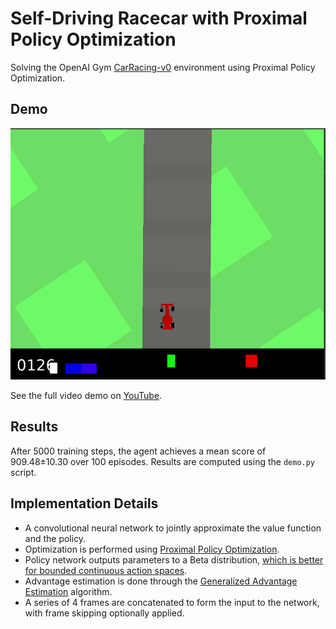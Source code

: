 # Self-Driving Racecar with Proximal Policy Optimization

Solving the OpenAI Gym [CarRacing-v0](https://gym.openai.com/envs/CarRacing-v0) environment using Proximal Policy Optimization.

## Demo

![Video Demo](extra/demo.gif)

See the full video demo on [YouTube](https://youtu.be/s1uKkmNiNhM).

## Results

After 5000 training steps, the agent achieves a mean score of 909.48±10.30 over 100 episodes. Results are computed using the `demo.py` script.

## Implementation Details

-   A convolutional neural network to jointly approximate the value function and the policy.
-   Optimization is performed using [Proximal Policy Optimization](https://arxiv.org/abs/1707.06347).
-   Policy network outputs parameters to a Beta distribution, [which is better for bounded continuous action spaces](https://proceedings.mlr.press/v70/chou17a/chou17a.pdf).
-   Advantage estimation is done through the [Generalized Advantage Estimation](https://arxiv.org/abs/1506.02438) algorithm.
-   A series of 4 frames are concatenated to form the input to the network, with frame skipping optionally applied.
